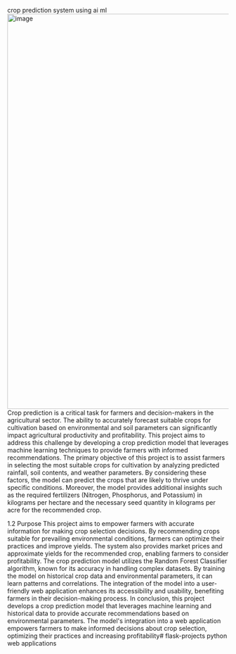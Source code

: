 crop prediction system using ai ml
<img width="1917" height="898" alt="image" src="https://github.com/user-attachments/assets/d4b03887-ec60-4ddc-b885-154531d80f76" />
 Crop prediction is a critical task for farmers and decision-makers in the agricultural
 sector. The ability to accurately forecast suitable crops for cultivation based on
 environmental and soil parameters can significantly impact agricultural productivity
 and profitability. This project aims to address this challenge by developing a crop
 prediction model that leverages machine learning techniques to provide farmers
 with informed recommendations.
 The primary objective of this project is to assist farmers in selecting the most
 suitable crops for cultivation by analyzing predicted rainfall, soil contents, and
 weather parameters. By considering these factors, the model can predict the crops
 that are likely to thrive under specific conditions. Moreover, the model provides
 additional insights such as the required fertilizers (Nitrogen, Phosphorus, and
 Potassium) in kilograms per hectare and the necessary seed quantity in kilograms
 per acre for the recommended crop.
 
 1.2 Purpose
 This project aims to empower farmers with accurate information for making crop
 selection decisions. By recommending crops suitable for prevailing environmental
 conditions, farmers can optimize their practices and improve yields. The system
 also provides market prices and approximate yields for the recommended crop,
 enabling farmers to consider profitability. The crop prediction model utilizes the
 Random Forest Classifier algorithm, known for its accuracy in handling complex
 datasets. By training the model on historical crop data and environmental
 parameters, it can learn patterns and correlations. The integration of the model into
 a user-friendly web application enhances its accessibility and usability, benefiting
 farmers in their decision-making process.
 In conclusion, this project develops a crop prediction model that leverages machine
 learning and historical data to provide accurate recommendations based on
 environmental parameters. The model's integration into a web application
 empowers farmers to make informed decisions about crop selection, optimizing
 their practices and increasing profitability# flask-projects
python web applications
